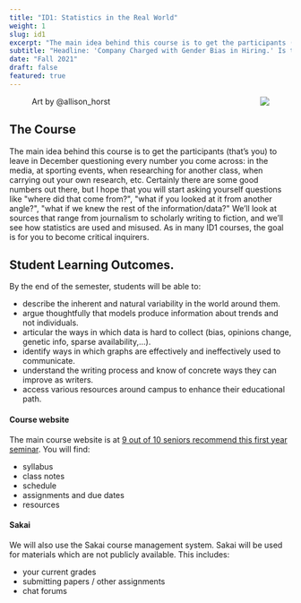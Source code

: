 ```yaml
---
title: "ID1: Statistics in the Real World"
weight: 1
slug: id1
excerpt: "The main idea behind this course is to get the participants (that’s you) to leave in December questioning every number you come across: in the media, at sporting events, when researching for another class, when carrying out your own research, etc."
subtitle: "Headline: 'Company Charged with Gender Bias in Hiring.' Is the company biased?  How can we tell?  What do we measure?  The research supporting the headline is probably less definitive than you’d expect.  In this course, we will investigate the practical, ethical, and philosophical issues raised by the use of statistics and algorithmic thinking in realms such as medicine, sports, the law, genetics, and economics.  We will explore issues from the mainstream media (newspapers, webpages, TV) as well as scientific articles in peer-reviewed journals.  To do all of this, we will consider a wide range of statistical topics as well as encountering a range of uses and abuses of statistics in the world today."
date: "Fall 2021"
draft: false
featured: true
---
```


<figure>
<img src="summary_statistics_featured.png" align="right">
<figcaption>Art by @allison_horst</figcaption>
</figure>

## The Course

The main idea behind this course is to get the participants (that’s you) to leave in December questioning every number you come across: in the media, at sporting events, when researching for another class, when carrying out your own research, etc. Certainly there are some good numbers out there, but I hope that you will start asking yourself questions like "where did that come from?", "what if you looked at it from another angle?", "what if we knew the rest of the information/data?" We’ll look at sources that range from journalism to scholarly writing to fiction, and we’ll see how statistics are used and misused. As in many ID1 courses, the goal is for you to become critical inquirers.

## Student Learning Outcomes.
By the end of the semester, students will be able to:

* describe the inherent and natural variability in the world around them.
* argue thoughtfully that models produce information about trends and not individuals.
* articular the ways in which data is hard to collect (bias, opinions change, genetic info, sparse availability,…).
* identify ways in which graphs are effectively and ineffectively used to communicate.
* understand the writing process and know of concrete ways they can improve as writers.
* access various resources around campus to enhance their educational path.


#### Course website

The main course website is at [9 out of 10 seniors recommend this first year seminar](https://id1-stats-world.netlify.app/).  You will find:

* syllabus
* class notes
* schedule
* assignments and due dates
* resources


#### Sakai

We will also use the Sakai course management system.  Sakai will be used for materials which are not publicly available.  This includes:

* your current grades
* submitting papers / other assignments
* chat forums


